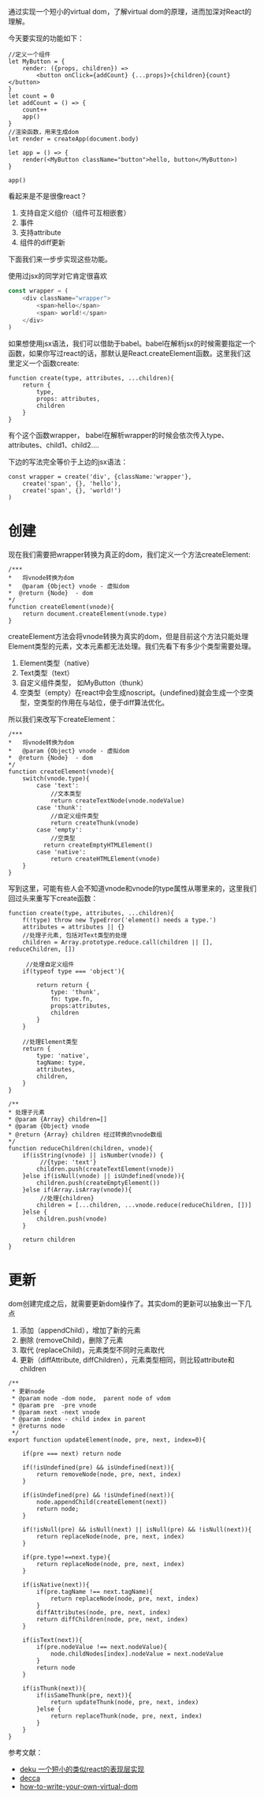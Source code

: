 

通过实现一个短小的virtual dom，了解virtual dom的原理，进而加深对React的理解。





今天要实现的功能如下：

````
//定义一个组件
let MyButton = {
	render: ({props, children}) =>
		<button onClick={addCount} {...props}>{children}{count}</button>
}
let count = 0
let addCount = () => {
	count++
	app()
}
//渲染函数，用来生成dom
let render = createApp(document.body)

let app = () => {
	render(<MyButton className="button">hello, button</MyButton>)
}

app()
````
看起来是不是很像react？

1. 支持自定义组价（组件可互相嵌套）
2. 事件
3. 支持attribute
4. 组件的diff更新


下面我们来一步步实现这些功能。

使用过jsx的同学对它肯定很喜欢

````js
const wrapper = (
	<div className="wrapper">
		<span>hello</span>
		<span> world!</span>
	</div>
)

````
如果想使用jsx语法，我们可以借助于babel。babel在解析jsx的时候需要指定一个函数，如果你写过react的话，那默认是React.createElement函数。这里我们这里定义一个函数create:

````
function create(type, attributes, ...children){
	return {
		type,
		props: attributes,
		children
	}
}

````
有个这个函数wrapper， babel在解析wrapper的时候会依次传入type、attributes、child1、child2....

下边的写法完全等价于上边的jsx语法：

````
const wrapper = create('div', {className:'wrapper'},
	create('span', {}, 'hello'),
	create('span', {}, 'world!')
)

````

创建
=====

现在我们需要把wrapper转换为真正的dom，我们定义一个方法createElement:

````
/***
*	将vnode转换为dom
* 	@param {Object} vnode - 虚拟dom
*  @return {Node}  - dom
*/
function createElement(vnode){
	return document.createElement(vnode.type)
}
````

createElement方法会将vnode转换为真实的dom，但是目前这个方法只能处理Element类型的元素，文本元素都无法处理。我们先看下有多少个类型需要处理。

1. Element类型（native）
2. Text类型（text）
3. 自定义组件类型， 如MyButton（thunk）
4. 空类型（empty）在react中会生成noscript。{undefined}就会生成一个空类型，空类型的作用在与站位，便于diff算法优化。

所以我们来改写下createElement：

````
/***
*	将vnode转换为dom
* 	@param {Object} vnode - 虚拟dom
*  @return {Node}  - dom
*/
function createElement(vnode){
	switch(vnode.type){
		case 'text':
			//文本类型
			return createTextNode(vnode.nodeValue)
		case 'thunk':
			//自定义组件类型
			return createThunk(vnode)
		case 'empty':
			//空类型
          return createEmptyHTMLElement()
		case 'native':
			return createHTMLElement(vnode)
	}
}

````
写到这里，可能有些人会不知道vnode和vnode的type属性从哪里来的，这里我们回过头来重写下create函数：

````
function create(type, attributes, ...children){
	f(!type) throw new TypeError('element() needs a type.')
    attributes = attributes || {}
    //处理子元素, 包括对Text类型的处理
    children = Array.prototype.reduce.call(children || [], reduceChildren, [])

	 //处理自定义组件
    if(typeof type === 'object'){

        return return {
	        type: 'thunk',
	        fn: type.fn,
	        props:attributes,
	        children
	    }
    }

	//处理Element类型
    return {
        type: 'native',
        tagName: type,
        attributes,
        children,
    }
}

/**
* 处理子元素
* @param {Array} children=[]
* @param {Object} vnode
* @return {Array} children 经过转换的vnode数组
*/
function reduceChildren(children, vnode){
    if(isString(vnode) || isNumber(vnode)) {
    	 //{type: 'text'}
        children.push(createTextElement(vnode))
    }else if(isNull(vnode) || isUndefined(vnode)){
        children.push(createEmptyElement())
    }else if(Array.isArray(vnode)){
    	 //处理{children}
        children = [...children, ...vnode.reduce(reduceChildren, [])]
    }else {
        children.push(vnode)
    }

    return children
}

````

更新
======

dom创建完成之后，就需要更新dom操作了。其实dom的更新可以抽象出一下几点

1. 添加（appendChild），增加了新的元素
2. 删除 (removeChild)，删除了元素
3. 取代 (replaceChild)，元素类型不同时元素取代
4. 更新（diffAttribute, diffChildren），元素类型相同，则比较attribute和children

```
/**
 * 更新node
 * @param node -dom node,  parent node of vdom
 * @param pre  -pre vnode
 * @param next -next vnode
 * @param index - child index in parent
 * @returns node
 */
export function updateElement(node, pre, next, index=0){

    if(pre === next) return node

    if(!isUndefined(pre) && isUndefined(next)){
        return removeNode(node, pre, next, index)
    }

    if(isUndefined(pre) && !isUndefined(next)){
        node.appendChild(createElement(next))
        return node;
    }

    if(!isNull(pre) && isNull(next) || isNull(pre) && !isNull(next)){
        return replaceNode(node, pre, next, index)
    }

    if(pre.type!==next.type){
        return replaceNode(node, pre, next, index)
    }

    if(isNative(next)){
        if(pre.tagName !== next.tagName){
            return replaceNode(node, pre, next, index)
        }
        diffAttributes(node, pre, next, index)
        return diffChildren(node, pre, next, index)
    }

    if(isText(next)){
        if(pre.nodeValue !== next.nodeValue){
            node.childNodes[index].nodeValue = next.nodeValue
        }
        return node
    }

    if(isThunk(next)){
        if(isSameThunk(pre, next)){
            return updateThunk(node, pre, next, index)
        }else {
            return replaceThunk(node, pre, next, index)
        }
    }
}
```


参考文献：

* [deku 一个短小的类似react的表现层实现](https://github.com/anthonyshort/deku)
* [decca](https://github.com/rstacruz/decca)
* [how-to-write-your-own-virtual-dom](https://medium.com/@deathmood/how-to-write-your-own-virtual-dom-ee74acc13060)
